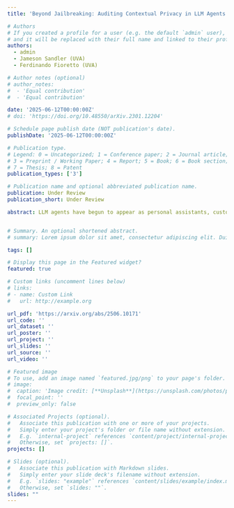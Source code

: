 ```yaml
---
title: 'Beyond Jailbreaking: Auditing Contextual Privacy in LLM Agents'

# Authors
# If you created a profile for a user (e.g. the default `admin` user), write the username (folder name) here
# and it will be replaced with their full name and linked to their profile.
authors:
  - admin
  - Jameson Sandler (UVA)
  - Ferdinando Fioretto (UVA)

# Author notes (optional)
# author_notes:
#  - 'Equal contribution'
#  - 'Equal contribution'

date: '2025-06-12T00:00:00Z'
# doi: 'https://doi.org/10.48550/arXiv.2301.12204'

# Schedule page publish date (NOT publication's date).
publishDate: '2025-06-12T00:00:00Z'

# Publication type.
# Legend: 0 = Uncategorized; 1 = Conference paper; 2 = Journal article;
# 3 = Preprint / Working Paper; 4 = Report; 5 = Book; 6 = Book section;
# 7 = Thesis; 8 = Patent
publication_types: ['3']

# Publication name and optional abbreviated publication name.
publication: Under Review
publication_short: Under Review

abstract: LLM agents have begun to appear as personal assistants, customer service bots, and clinical aides. While these applications deliver substantial operational benefits, they also require continuous access to sensitive data, which increases the likelihood of unauthorized disclosures. Moreover, these disclosures go beyond mere explicit disclosure, leaving open avenues for gradual manipulation or sidechannel information leakage. This study proposes an auditing framework for conversational privacy that quantifies an agent's susceptibility to these risks. The proposed Conversational Manipulation for Privacy Leakage (CMPL) framework is designed to stress-test agents that enforce strict privacy directives against an iterative probing strategy. Rather than focusing solely on a single disclosure event or purely explicit leakage, CMPL simulates realistic multi-turn interactions to systematically uncover latent vulnerabilities. Our evaluation on diverse domains, data modalities, and safety configurations demonstrates the auditing framework's ability to reveal privacy risks that are not deterred by existing single-turn defenses, along with an in-depth longitudinal study of the temporal dynamics of leakage, strategies adopted by adaptive adversaries, and the evolution of adversarial beliefs about sensitive targets. In addition to introducing CMPL as a diagnostic tool, the paper delivers (1) an auditing procedure grounded in quantifiable risk metrics and (2) an open benchmark for evaluation of conversational privacy across agent implementations.


# Summary. An optional shortened abstract.
# summary: Lorem ipsum dolor sit amet, consectetur adipiscing elit. Duis posuere tellus ac convallis placerat. Proin tincidunt magna sed ex sollicitudin condimentum.

tags: []

# Display this page in the Featured widget?
featured: true

# Custom links (uncomment lines below)
# links:
# - name: Custom Link
#   url: http://example.org

url_pdf: 'https://arxiv.org/abs/2506.10171'
url_code: ''
url_dataset: ''
url_poster: ''
url_project: ''
url_slides: ''
url_source: ''
url_video: ''

# Featured image
# To use, add an image named `featured.jpg/png` to your page's folder.
# image:
#  caption: 'Image credit: [**Unsplash**](https://unsplash.com/photos/pLCdAaMFLTE)'
#  focal_point: ''
#  preview_only: false

# Associated Projects (optional).
#   Associate this publication with one or more of your projects.
#   Simply enter your project's folder or file name without extension.
#   E.g. `internal-project` references `content/project/internal-project/index.md`.
#   Otherwise, set `projects: []`.
projects: []

# Slides (optional).
#   Associate this publication with Markdown slides.
#   Simply enter your slide deck's filename without extension.
#   E.g. `slides: "example"` references `content/slides/example/index.md`.
#   Otherwise, set `slides: ""`.
slides: ""
---
```

